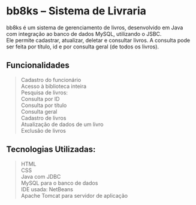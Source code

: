 # bb8ks – Sistema de Livraria
bb8ks é um sistema de gerenciamento de livros, desenvolvido em Java com integração ao banco de dados MySQL, utilizando o JSBC.   
Ele permite cadastrar, atualizar, deletar e consultar livros. A consulta pode ser feita por título, id e por consulta geral (de todos os livros).

## Funcionalidades
> Cadastro do funcionário  
> Acesso à biblioteca inteira  
> Pesquisa de livros:  
>   Consulta por ID  
>   Consulta por título  
>   Consulta geral  
> Cadastro de livros  
> Atualização de dados de um livro  
> Exclusão de livros  



## Tecnologias Utilizadas:  
> HTML  
> CSS  
> Java com JDBC  
> MySQL para o banco de dados  
> IDE usada: NetBeans  
> Apache Tomcat para servidor de aplicação  

